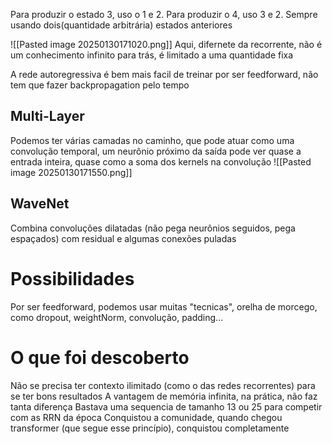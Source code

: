 Para produzir o estado 3, uso o 1 e 2. Para produzir o 4, uso 3 e 2.
	Sempre usando dois(quantidade arbitrária) estados anteriores

![[Pasted image 20250130171020.png]]
Aqui, difernete da recorrente, não é um conhecimento infinito para trás, é limitado a uma quantidade fixa

A rede autoregressiva é bem mais facil de treinar por ser feedforward, não tem que fazer backpropagation pelo tempo

## Multi-Layer
Podemos ter várias camadas no caminho, que pode atuar como uma convolução temporal, um neurônio próximo da saída pode ver quase a entrada inteira, quase como a soma dos kernels na convolução
![[Pasted image 20250130171550.png]]

## WaveNet
Combina convoluções dilatadas (não pega neurônios seguidos, pega espaçados) com residual e algumas conexões puladas

# Possibilidades
Por ser feedforward, podemos usar muitas "tecnicas", orelha de morcego, como dropout, weightNorm, convolução, padding...

# O que foi descoberto
Não se precisa ter contexto ilimitado (como o das redes recorrentes) para se ter bons resultados
A vantagem de memória infinita, na prática, não faz tanta diferença
	Bastava uma sequencia de tamanho 13 ou 25 para competir com as RRN da época
	Conquistou a comunidade, quando chegou transformer (que segue esse princípio), conquistou completamente